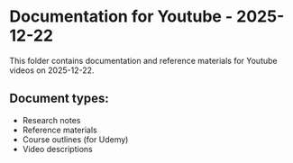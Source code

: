 # Documentation for Youtube - 2025-12-22

This folder contains documentation and reference materials for Youtube videos on 2025-12-22.

## Document types:
- Research notes
- Reference materials
- Course outlines (for Udemy)
- Video descriptions
